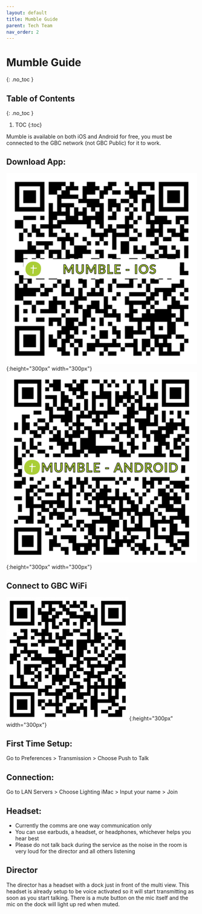 ```yaml
---
layout: default
title: Mumble Guide
parent: Tech Team
nav_order: 2
---
```


# Mumble Guide
{: .no_toc }

## Table of Contents
{: .no_toc }

1. TOC
{:toc}

Mumble is available on both iOS and Android for free, you must be connected to the GBC network (not GBC Public) for it to work.

## Download App:
![iOS](../assets/images/mumble-ios.png){:height="300px" width="300px"} ![Android](../assets/images/mumble-android.png){:height="300px" width="300px"}

## Connect to GBC WiFi
![GBC WiFi](../assets/images/gbc-wifi.jpeg){:height="300px" width="300px"}

## First Time Setup:
Go to Preferences > Transmission > Choose Push to Talk

## Connection:
Go to LAN Servers > Choose Lighting iMac > Input your name > Join

## Headset:
- Currently the comms are one way communication only
- You can use earbuds, a headset, or headphones, whichever helps you hear best
- Please do not talk back during the service as the noise in the room is very loud for the director and all others listening


## Director
The director has a headset with a dock just in front of the multi view. This headset is already setup to be voice activated so it will start transmitting as soon as you start talking. There is a mute button on the mic itself and the mic on the dock will light up red when muted.
